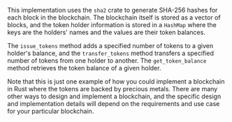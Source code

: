 
This implementation uses the `sha2` crate to generate SHA-256 hashes for each block in the blockchain. The blockchain itself is stored as a vector of blocks, and the token holder information is stored in a `HashMap` where the keys are the holders' names and the values are their token balances.

The `issue_tokens` method adds a specified number of tokens to a given holder's balance, and the `transfer_tokens` method transfers a specified number of tokens from one holder to another. The `get_token_balance` method retrieves the token balance of a given holder.

Note that this is just one example of how you could implement a blockchain in Rust where the tokens are backed by precious metals. There are many other ways to design and implement a blockchain, and the specific design and implementation details will depend on the requirements and use case for your particular blockchain.

